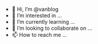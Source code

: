 - 👋 Hi, I’m @vanblog
- 👀 I’m interested in ...
- 🌱 I’m currently learning ...
- 💞️ I’m looking to collaborate on ...
- 📫 How to reach me ...

<!---
vanblog/vanblog is a ✨ special ✨ repository because its `README.md` (this file) appears on your GitHub profile.
You can click the Preview link to take a look at your changes.
--->
